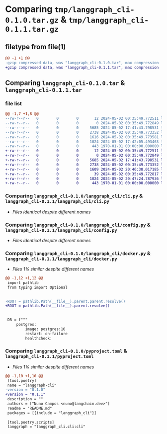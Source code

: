# Comparing `tmp/langgraph_cli-0.1.0.tar.gz` & `tmp/langgraph_cli-0.1.1.tar.gz`

## filetype from file(1)

```diff
@@ -1 +1 @@
-gzip compressed data, was "langgraph_cli-0.1.0.tar", max compression
+gzip compressed data, was "langgraph_cli-0.1.1.tar", max compression
```

## Comparing `langgraph_cli-0.1.0.tar` & `langgraph_cli-0.1.1.tar`

### file list

```diff
@@ -1,7 +1,8 @@
--rw-r--r--   0        0        0       12 2024-05-02 00:35:49.772511 langgraph_cli-0.1.0/README.md
--rw-r--r--   0        0        0        0 2024-05-02 00:35:49.772849 langgraph_cli-0.1.0/langgraph_cli/__init__.py
--rw-r--r--   0        0        0     5685 2024-05-02 17:41:43.798531 langgraph_cli-0.1.0/langgraph_cli/cli.py
--rw-r--r--   0        0        0     2738 2024-05-02 00:35:49.773352 langgraph_cli-0.1.0/langgraph_cli/config.py
--rw-r--r--   0        0        0     1616 2024-05-02 00:35:49.773581 langgraph_cli-0.1.0/langgraph_cli/docker.py
--rw-r--r--   0        0        0     1024 2024-05-02 17:42:05.493463 langgraph_cli-0.1.0/pyproject.toml
--rw-r--r--   0        0        0      443 1970-01-01 00:00:00.000000 langgraph_cli-0.1.0/PKG-INFO
+-rw-r--r--   0        0        0       12 2024-05-02 00:35:49.772511 langgraph_cli-0.1.1/README.md
+-rw-r--r--   0        0        0        0 2024-05-02 00:35:49.772849 langgraph_cli-0.1.1/langgraph_cli/__init__.py
+-rw-r--r--   0        0        0     5685 2024-05-02 17:41:43.798531 langgraph_cli-0.1.1/langgraph_cli/cli.py
+-rw-r--r--   0        0        0     2738 2024-05-02 00:35:49.773352 langgraph_cli-0.1.1/langgraph_cli/config.py
+-rw-r--r--   0        0        0     1609 2024-05-02 20:46:38.017185 langgraph_cli-0.1.1/langgraph_cli/docker.py
+-rw-r--r--   0        0        0       39 2024-05-02 00:35:49.772817 langgraph_cli-0.1.1/langgraph_cli/initdb/init.sql
+-rw-r--r--   0        0        0     1024 2024-05-02 20:47:24.787936 langgraph_cli-0.1.1/pyproject.toml
+-rw-r--r--   0        0        0      443 1970-01-01 00:00:00.000000 langgraph_cli-0.1.1/PKG-INFO
```

### Comparing `langgraph_cli-0.1.0/langgraph_cli/cli.py` & `langgraph_cli-0.1.1/langgraph_cli/cli.py`

 * *Files identical despite different names*

### Comparing `langgraph_cli-0.1.0/langgraph_cli/config.py` & `langgraph_cli-0.1.1/langgraph_cli/config.py`

 * *Files identical despite different names*

### Comparing `langgraph_cli-0.1.0/langgraph_cli/docker.py` & `langgraph_cli-0.1.1/langgraph_cli/docker.py`

 * *Files 1% similar despite different names*

```diff
@@ -1,12 +1,12 @@
 import pathlib
 from typing import Optional
 
 
-ROOT = pathlib.Path(__file__).parent.parent.resolve()
+ROOT = pathlib.Path(__file__).parent.resolve()
 
 
 DB = f"""
     postgres:
         image: postgres:16
         restart: on-failure
         healthcheck:
```

### Comparing `langgraph_cli-0.1.0/pyproject.toml` & `langgraph_cli-0.1.1/pyproject.toml`

 * *Files 1% similar despite different names*

```diff
@@ -1,10 +1,10 @@
 [tool.poetry]
 name = "langgraph-cli"
-version = "0.1.0"
+version = "0.1.1"
 description = ""
 authors = ["Nuno Campos <nuno@langchain.dev>"]
 readme = "README.md"
 packages = [{include = "langgraph_cli"}]
 
 [tool.poetry.scripts]
 langgraph = "langgraph_cli.cli:cli"
```

